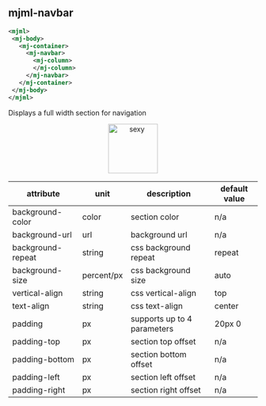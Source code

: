 ## mjml-navbar

```xml
<mjml>
 <mj-body>
   <mj-container>
     <mj-navbar>
       <mj-column>
       </mj-column>
     </mj-navbar>
   </mj-container>
 </mj-body>
</mjml>
```

Displays a full width section for navigation

<p align="center">
  <a href="/try-it-live/navbar"><img width="100px" src="http://imgh.us/TRYITLIVE.svg" alt="sexy" /></a>
</p>

attribute           | unit        | description                    | default value
--------------------|-------------|--------------------------------|---------------
background-color    | color       | section color                  | n/a
background-url      | url         | background url                 | n/a
background-repeat   | string      | css background repeat          | repeat
background-size     | percent/px  | css background size            | auto
vertical-align      | string      | css vertical-align             | top
text-align          | string      | css text-align                 | center
padding             | px          | supports up to 4 parameters    | 20px 0
padding-top         | px          | section top offset             | n/a
padding-bottom      | px          | section bottom offset          | n/a
padding-left        | px          | section left offset            | n/a
padding-right       | px          | section right offset           | n/a
